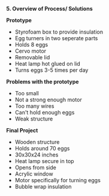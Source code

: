 <b>5. Overview of Process/ Solutions</b>

<b>Prototype</b>

<ul>

<li>Styrofoam box to provide insulation</li>
<li>Egg turners in two seperate parts</li>
<li>Holds 8 eggs
<li>Cervo motor
<li>Removable lid
<li>Heat lamp hot glued on lid
<li>Turns eggs 3-5 times per day</li>

</ul>

<b>Problems with the prototype</b>

<ul>

<li>Too small
<li>Not a strong enough motor
<li>Too many wires
<li>Can't hold enough eggs
<li>Weak structure</li>

</ul>

<b>Final Project</b>

<ul>
<li>Wooden structure
<li>Holds around 70 eggs
<li>30x30x24 inches
<li>Heat lamp secure in top
<li>Opens from side
<li>Acrylic window
<li>Motor specifically for turning eggs
<li>Bubble wrap insulation</li>

</ul>
